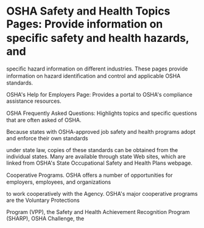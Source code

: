 # OSHA Safety and Health Topics Pages: Provide information on speciﬁc safety and health hazards, and

speciﬁc hazard information on diﬀerent industries. These pages provide information on hazard identiﬁcation and control and applicable OSHA standards.

OSHA's Help for Employers Page: Provides a portal to OSHA's compliance assistance resources.

OSHA Frequently Asked Questions: Highlights topics and speciﬁc questions that are often asked of OSHA.

Because states with OSHA-approved job safety and health programs adopt and enforce their own standards

under state law, copies of these standards can be obtained from the individual states. Many are available through state Web sites, which are linked from OSHA's State Occupational Safety and Health Plans webpage.

Cooperative Programs. OSHA oﬀers a number of opportunities for employers, employees, and organizations

to work cooperatively with the Agency. OSHA's major cooperative programs are the Voluntary Protections

Program (VPP), the Safety and Health Achievement Recognition Program (SHARP), OSHA Challenge, the